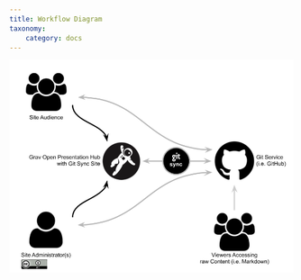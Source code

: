```yaml
---
title: Workflow Diagram
taxonomy:
    category: docs
---
```


![Open Presentation Hub Workflow](open-presentation-hub-with-git-sync-workflow.png)
